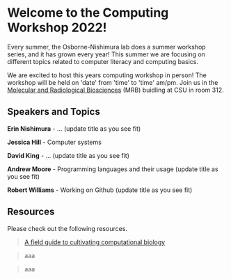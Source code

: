 # Welcome to the Computing Workshop 2022!

Every summer, the Osborne-Nishimura lab does a summer workshop series, and it has grown every year! This summer we are focusing on different topics related to computer literacy and computing basics. 

We are excited to host this years computing workshop in person! The workshop will be held on 'date' from 'time' to 'time' am/pm. Join us in the [Molecular and Radiological Biosciences](https://goo.gl/maps/e9LsEpLVtt4xpX8Z7) (MRB) buidling at CSU in room 312.

## Speakers and Topics 

**Erin Nishimura** - ... (update title as you see fit)

**Jessica Hill** - Computer systems 

**David King** - ... (update title as you see fit)

**Andrew Moore** - Programming languages and their usage (update title as you see fit)

**Robert Williams** - Working on Github (update title as you see fit)

## Resources

Please check out the following resources.

> [A field guide to cultivating computational biology](https://journals.plos.org/plosbiology/article?id=10.1371/journal.pbio.3001419)

> aaa

> aaa

